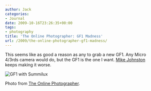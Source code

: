```yaml
---
author: Jack
categories:
- Journal
date: 2009-10-16T23:26:35+00:00
tags:
- photography
title: 'The Online Photographer: GF1 Madness'
url: /2009/the-online-photographer-gf1-madness/
---
```


This seems like as good a reason as any to grab a new GF1. Any Micro 4/3rds camera would do, but the GF1 is the one I want. [Mike Johnston][1] keeps making it worse.

![GF1 with Summilux][2]
  
<span class="photo_caption">Photo from <a href='http://theonlinephotographer.typepad.com/the_online_photographer/2009/10/gf1-madness.html'>The Online Photographer</a>.</span>

 [1]: http://theonlinephotographer.typepad.com/the_online_photographer/blog_index.html
 [2]: /files/GF1-with-Summilux.jpg
